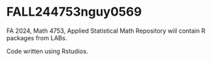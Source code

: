 # FALL244753nguy0569

FA 2024, Math 4753, Applied Statistical Math
Repository wiil contain R packages from LABs.

Code written using Rstudios.
